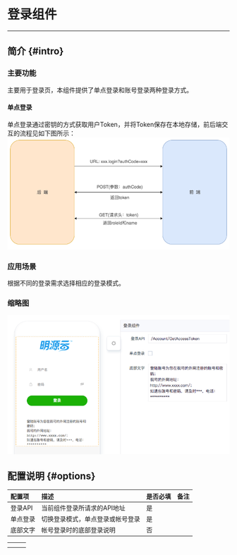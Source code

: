 # 登录组件

---

## 简介 {#intro}

### 主要功能

主要用于登录页，本组件提供了单点登录和账号登录两种登录方式。

#### 单点登录

单点登录通过密钥的方式获取用户Token，并将Token保存在本地存储，前后端交互的流程见如下图所示：  
![](./images/login-4.png)

### 应用场景

根据不同的登录需求选择相应的登录模式。

### 缩略图

![](./images/login-1.png)

## 配置说明 {#options}

| 配置项 | 描述 | 是否必填 | 备注 |
| :--- | :--- | :--- | :--- |
| 登录API | 当前组件登录所请求的API地址 | 是 |  |
| 单点登录 | 切换登录模式，单点登录或帐号登录 | 是 |  |
| 底部文字 | 帐号登录时的底部登录说明 | 否 |  |

|  |  |  |
| :--- | :--- | :--- |
|  |  |  |
|  |  |  |



